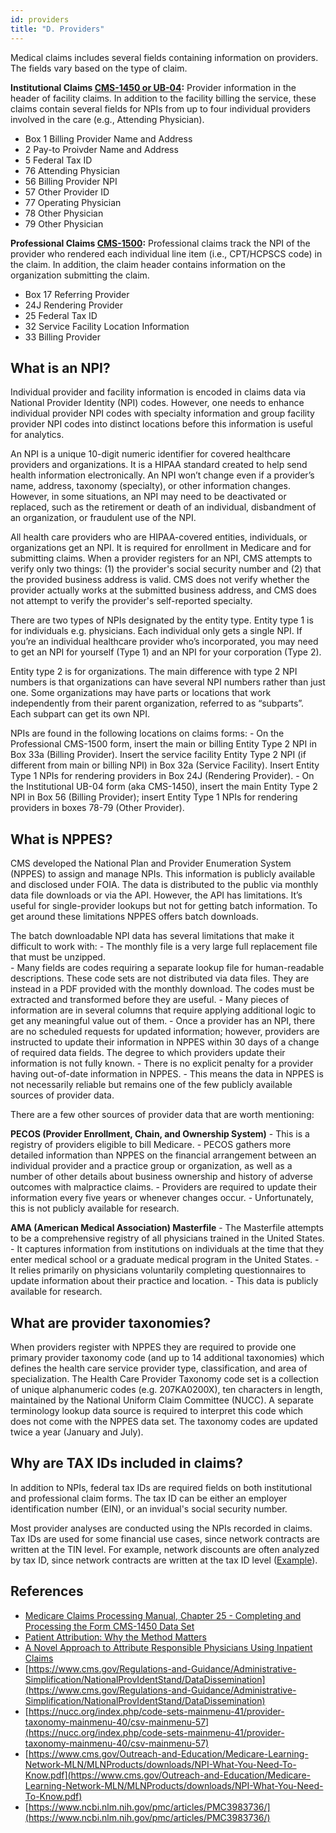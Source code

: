 ```yaml
---
id: providers
title: "D. Providers"
---
```


Medical claims includes several fields containing information on providers. The fields vary based on the type of claim.

**Institutional Claims [CMS-1450 or UB-04](https://www.cdc.gov/wtc/pdfs/policies/ub-40-P.pdf):**
Provider information in the header of facility claims. In addition to the facility billing the service, these claims contain several fields for NPIs from up to four individual providers involved in the care (e.g., Attending Physician).
- Box 1 Billing Provider Name and Address
- 2 Pay-to Proivder Name and Address
- 5  Federal Tax ID
- 76 Attending Physician
- 56 Billing Provider NPI
- 57 Other Provider ID
- 77 Operating Physician
- 78 Other Physician
- 79 Other Physician

**Professional Claims [CMS-1500](https://www.cms.gov/medicare/cms-forms/cms-forms/downloads/cms1500.pdf):** 
Professional claims track the NPI of the provider who rendered each individual line item (i.e., CPT/HCPSCS code) in the claim. In addition, the claim header contains information on the organization submitting the claim. 
- Box 17  Referring Provider
- 24J Rendering Provider
- 25 Federal Tax ID
- 32 Service Facility Location Information
- 33 Billing Provider

## What is an NPI?

Individual provider and facility information is encoded in claims data via National Provider Identity (NPI) codes.  However, one needs to enhance individual provider NPI codes with specialty information and group facility provider NPI codes into distinct locations before this information is useful for analytics.

An NPI is a unique 10-digit numeric identifier for covered healthcare providers and organizations.  It is a HIPAA standard created to help send health information electronically.  An NPI won’t change even if a provider’s name, address, taxonomy (specialty), or other information changes. However, in some situations, an NPI may need to be deactivated or replaced, such as the retirement or death of an individual, disbandment of an organization, or fraudulent use of the NPI.

All health care providers who are HIPAA-covered entities, individuals, or organizations get an NPI.  It is required for enrollment in Medicare and for submitting claims.  When a provider registers for an NPI, CMS attempts to verify only two things: (1) the provider's social security number and (2) that the provided business address is valid.  CMS does not verify whether the provider actually works at the submitted business address, and CMS does not attempt to verify the provider's self-reported specialty.

There are two types of NPIs designated by the entity type.  Entity type 1 is for individuals e.g. physicians.  Each individual only gets a single NPI.  If you’re an individual healthcare provider who’s incorporated, you may need to get an NPI for yourself (Type 1) and an NPI for your corporation (Type 2).

Entity type 2 is for organizations.  The main difference with type 2 NPI numbers is that organizations can have several NPI numbers rather than just one.  Some organizations may have parts or locations that work independently from their parent organization, referred to as “subparts”. Each subpart can get its own NPI.

NPIs are found in the following locations on claims forms:
    - On the Professional CMS-1500 form, insert the main or billing Entity Type 2 NPI in Box 33a (Billing Provider). Insert the service facility Entity Type 2 NPI (if different from main or billing NPI) in Box 32a (Service Facility). Insert Entity Type 1 NPIs for rendering providers in Box 24J (Rendering Provider).
    - On the Institutional UB-04 form (aka CMS-1450), insert the main Entity Type 2 NPI in Box 56 (Billing Provider); insert Entity Type 1 NPIs for rendering providers in boxes 78-79 (Other Provider).

## What is NPPES?

CMS developed the National Plan and Provider Enumeration System (NPPES) to assign and manage NPIs.  This information is publicly available and disclosed under FOIA.  The data is distributed to the public via monthly data file downloads or via the API.  However, the API has limitations. It’s useful for single-provider lookups but not for getting batch information.  To get around these limitations NPPES offers batch downloads.

The batch downloadable NPI data has several limitations that make it difficult to work with: 
    - The monthly file is a very large full replacement file that must be unzipped.  
    - Many fields are codes requiring a separate lookup file for human-readable descriptions. These code sets are not distributed via data files. They are instead in a PDF provided with the monthly download. The codes must be extracted and transformed before they are useful.
    - Many pieces of information are in several columns that require applying additional logic to get any meaningful value out of them.
    - Once a provider has an NPI, there are no scheduled requests for updated information; however, providers are instructed to update their information in NPPES within 30 days of a change of required data fields. The degree to which providers update their information is not fully known.
    - There is no explicit penalty for a provider having out-of-date information in NPPES.
    - This means the data in NPPES is not necessarily reliable but remains one of the few publicly available sources of provider data.

There are a few other sources of provider data that are worth mentioning:

**PECOS (Provider Enrollment, Chain, and Ownership System)**
    - This is a registry of providers eligible to bill Medicare.
    - PECOS gathers more detailed information than NPPES on the financial arrangement between an individual provider and a practice group or organization, as well as a number of other details about business ownership and history of adverse outcomes with malpractice claims.
    - Providers are required to update their information every five years or whenever changes occur.
    - Unfortunately, this is not publicly available for research.

**AMA (American Medical Association) Masterfile**
    - The Masterfile attempts to be a comprehensive registry of all physicians trained in the United States.
    - It captures information from institutions on individuals at the time that they enter medical school or a graduate medical program in the United States.
    - It relies primarily on physicians voluntarily completing questionnaires to update information about their practice and location.
    - This data is publicly available for research.

## What are provider taxonomies?

When providers register with NPPES they are required to provide one primary provider taxonomy code (and up to 14 additional taxonomies) which defines the health care service provider type, classification, and area of specialization.  The Health Care Provider Taxonomy code set is a collection of unique alphanumeric codes (e.g. 207KA0200X), ten characters in length, maintained by the National Uniform Claim Committee (NUCC).  A separate terminology lookup data source is required to interpret this code which does not come with the NPPES data set.  The taxonomy codes are updated twice a year (January and July).

## Why are TAX IDs included in claims?

In addition to NPIs, federal tax IDs are required fields on both institutional and professional claim forms. The tax ID can be either an employer identification number (EIN), or an invidual's social security number.

Most provider analyses are conducted using the NPIs recorded in claims. Tax IDs are used for some financial use cases, since network contracts are written at the TIN level. For example, network discounts are often analyzed by tax ID, since network contracts are written at the tax ID level ([Example](https://us.milliman.com/-/media/milliman/importedfiles/uploadedfiles/insight/healthreform/pdfs/determining-discounts.ashx)).

## References
- [Medicare Claims Processing Manual, Chapter 25 - Completing and Processing the Form CMS-1450 Data Set](https://www.cms.gov/regulations-and-guidance/guidance/manuals/downloads/clm104c25.pdf)
- [Patient Attribution: Why the Method Matters](https://www.ncbi.nlm.nih.gov/pmc/articles/PMC6549236/)
- [A Novel Approach to Attribute Responsible Physicians Using Inpatient Claims](https://www.ajmc.com/view/a-novel-approach-to-attribute-responsible-physicians-using-inpatient-claims)
- [https://www.cms.gov/Regulations-and-Guidance/Administrative-Simplification/NationalProvIdentStand/DataDissemination](https://www.cms.gov/Regulations-and-Guidance/Administrative-Simplification/NationalProvIdentStand/DataDissemination)
- [https://nucc.org/index.php/code-sets-mainmenu-41/provider-taxonomy-mainmenu-40/csv-mainmenu-57](https://nucc.org/index.php/code-sets-mainmenu-41/provider-taxonomy-mainmenu-40/csv-mainmenu-57)
- [https://www.cms.gov/Outreach-and-Education/Medicare-Learning-Network-MLN/MLNProducts/downloads/NPI-What-You-Need-To-Know.pdf](https://www.cms.gov/Outreach-and-Education/Medicare-Learning-Network-MLN/MLNProducts/downloads/NPI-What-You-Need-To-Know.pdf)
- [https://www.ncbi.nlm.nih.gov/pmc/articles/PMC3983736/](https://www.ncbi.nlm.nih.gov/pmc/articles/PMC3983736/)
